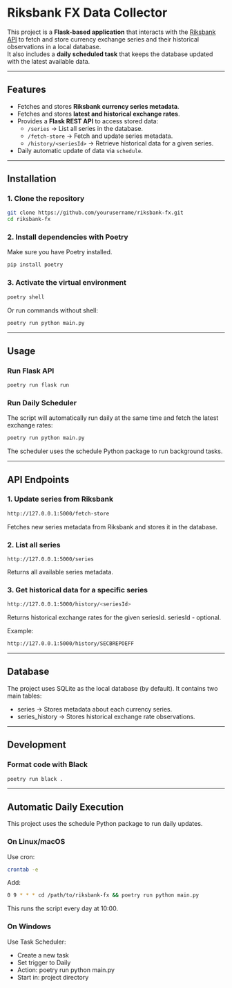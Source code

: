 # Riksbank FX Data Collector

This project is a **Flask-based application** that interacts with the [Riksbank API](https://developer.api.riksbank.se/api-details#api=swea-api) to fetch and store currency exchange series and their historical observations in a local database.  
It also includes a **daily scheduled task** that keeps the database updated with the latest available data.

---

## Features

- Fetches and stores **Riksbank currency series metadata**.
- Fetches and stores **latest and historical exchange rates**.
- Provides a **Flask REST API** to access stored data:
  - `/series` → List all series in the database.
  - `/fetch-store` → Fetch and update series metadata.
  - `/history/<seriesId>` → Retrieve historical data for a given series.
- Daily automatic update of data via `schedule`.

---

## Installation

### 1. Clone the repository
```bash
git clone https://github.com/yourusername/riksbank-fx.git
cd riksbank-fx
```

### 2. Install dependencies with Poetry

Make sure you have Poetry installed.
```bash
pip install poetry
```

### 3. Activate the virtual environment
```bash
poetry shell
```
Or run commands without shell:
```bash
poetry run python main.py
```
---
## Usage
### Run Flask API
```bash
poetry run flask run
```
### Run Daily Scheduler

The script will automatically run daily at the same time and fetch the latest exchange rates:
```bash
poetry run python main.py
```
The scheduler uses the schedule Python package to run background tasks.

---

## API Endpoints

### 1. Update series from Riksbank
```bash
http://127.0.0.1:5000/fetch-store
```

Fetches new series metadata from Riksbank and stores it in the database.

### 2. List all series
```
http://127.0.0.1:5000/series
```

Returns all available series metadata.

### 3. Get historical data for a specific series
```bash
http://127.0.0.1:5000/history/<seriesId>
```
Returns historical exchange rates for the given seriesId. seriesId - optional.

Example:
```bash
http://127.0.0.1:5000/history/SECBREPOEFF
```

---

## Database
The project uses SQLite as the local database (by default).
It contains two main tables:

- series → Stores metadata about each currency series.
- series_history → Stores historical exchange rate observations.

--- 

## Development
### Format code with Black
```bash
poetry run black .
```
---

## Automatic Daily Execution
This project uses the schedule Python package to run daily updates.

### On Linux/macOS
Use cron:
```bash
crontab -e
```

Add:
```bash
0 9 * * * cd /path/to/riksbank-fx && poetry run python main.py
```

This runs the script every day at 10:00.

### On Windows
Use Task Scheduler:
- Create a new task
- Set trigger to Daily
- Action: poetry run python main.py
- Start in: project directory
